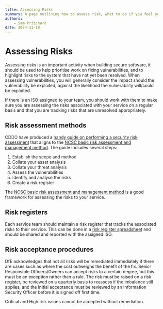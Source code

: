```yaml
---
title: Assessing Risks
summary: A page outlining how to assess risk, what to do if you feel you are unable to mitigate an issue, and how to record risks.
authors:
    - Sam Pritchard
date: 2024-11-18
---
```


# Assessing Risks
Assessing risks is an important activity when building secure software, it should be used to help prioritise work on fixing vulnerabilities, and to highlight risks to the system that have not yet been resolved. When assessing vulnerabilities, you will generally consider the impact should the vulnerability be exploited, against the likelihood the vulnerability will/could be exploited.

If there is an ISO assigned to your team, you should work with them to make sure you are assessing the risks associated with your service on a regular basis and that you are tracking risks that are unresolved appropriately.


## Risk assessment methods
CDDO have produced a [handy guide on performing a security risk assessment](https://www.security.gov.uk/policy-and-guidance/secure-by-design/activities/performing-a-security-risk-assessment/) that aligns to the [NCSC basic risk assessment and management method](https://www.ncsc.gov.uk/collection/risk-management/a-basic-risk-assessment-and-management-method). The guide includes several steps:

1. Establish the scope and method
2. Collate your asset analysis
3. Collate your threat analysis
4. Assess the vulnerabilities
5. Identify and analyse the risks
6. Create a risk register


The [NCSC basic risk assessment and management method](https://www.ncsc.gov.uk/collection/risk-management/a-basic-risk-assessment-and-management-method) is a good framework for assessing the risks to your service.


## Risk registers
Each service team should maintain a risk register that tracks the associated risks to their service. This can be done in a [risk register spreadsheet](https://secure-by-design.security.education.gov.uk/useful_docs/RiskRegisterTemplate.xlsx) and should be shared and reported with the assigned ISO.

## Risk acceptance procedures
DfE acknowledges that not all risks will be remediated immediately if there are cases such as where the cost outweighs the benefit of the fix. Senior Responsible Officers/Owners can accept risks to a certain degree, but this must be an exception rather than a rule. The risk must be raised on a risk register, be reviewed on a quarterly basis to reassess if the imbalance still applies, and the initial acceptance must be reviewed by an Information Security Officer before it is signed off first time.

Critical and High risk issues cannot be accepted without remediation.